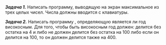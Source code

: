 ***Задача 1.***
Написать программу, выводящую на экран максимальное из трех  целых чисел.
Числа должны  вводится с клавиатуры. 

***Задача 2.***
Написать программу , определяющую является ли год високосным.
Для того, чтобы быть високосным год должен:
делится без остатка на 4 и либо не должен делится без остатка  на 100
либо если он делится на 100, то он должен делится также на 400.


